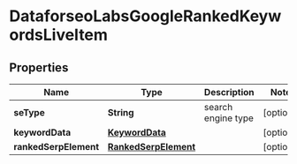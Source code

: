 

# DataforseoLabsGoogleRankedKeywordsLiveItem


## Properties

| Name | Type | Description | Notes |
|------------ | ------------- | ------------- | -------------|
|**seType** | **String** | search engine type |  [optional] |
|**keywordData** | [**KeywordData**](KeywordData.md) |  |  [optional] |
|**rankedSerpElement** | [**RankedSerpElement**](RankedSerpElement.md) |  |  [optional] |



